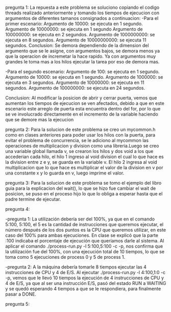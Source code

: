 pregunta 1: La repuesta a este problema se soluciono copiando el codigo threads realizado anteriormente y tomando los tiempos
de ejecucion con argumentos de diferentes tamanos consignados a continuacion:
-Para el primer escenario:
Argumento de 10000: se ejecuta en 1 segundo.
Argumento de 10000000: se ejecuta en 1 segundo
Argumento de 100000000: se ejecuta en 2 segundos.
Argumento de 1000000000: se ejecuta en  8 segundos.
Argumento de 10000000000: se ejecuta 11 segundos.
Conclusion: Se demora dependiendo de la dimension del argumento que se le asigne, con argumentos bajos, 
se demora menos ya que la operacion de incremetar la hace rapido. Ya con argumentos muy grandes le toma mas a los
hilos ejecutar la tarea por eso de demora mas.

-Para el segundo escenario:
Argumento de 100: se ejecuta en 1 segundo.
Argumento de 10000: se ejecuta en 1 segundo.
Argumento de 1000000: se ejecuta en 3 segundos.
Argumento de 10000000: se ejecuta en 11 segundos.
Argumento de 100000000: se ejecuta en 24 segundos.

Conclusion: Al modificar la posicion de abrir y cerrar puerta, vemos que aumentan los tiempos de ejecucion se ven 
afectados, debido a que en este escenario este arreglo de puerta esta encuentra dentro del for, por lo que se ve involucrado
directamente en el incremento de la variable haciendo que se demore mas la ejecucion
 
pregunta 2: Para la solucion de este problema se creo un mycommon.h como en
clases anteriores para poder usar los hilos con la puerta, para evitar el 
problema de concurrencia, se le adiciono al mycommon las operaciones de
multiplicacion y division como una libreria.Luego se creo una variable global
llamada v, se crearon los hilos y dos void a los que accederian cada hilo,
el hilo 1 ingreso al void division el cual lo que hace es la division entre 
z e y, se guarda en la variable v. El hilo 2 ingresa al void multiplicacion
que lo que hace es multiplicar el valor de la division en v por una constante 
x y lo guarda en v, luego imprime el valor.

pregunta 3: Para la solucion de este problema se tomo el ejemplo del libro
guia para la explicacion del wait(), lo que se hizo fue cambiar el wait de 
posicion, se puso en el proceso hijo lo que lo obliga a esperar hasta que el 
padre termine de ejecutar. 

pregunta 4:

 -pregunta 1: La utilización debería ser del 100%, ya que en el comando 5:100, 5:100, el 5 es la cantidad de instrucciones que queremos 
  ejecutar, el número después de los dos puntos es la CPU que queremos utilizar, en este caso del 100% para ambas ejecuciones.
  En clase se explicó que la parte :100 indicaba el porcentaje de ejecución que queríamos darle al sistema.
  Al aplicar el comando ./process-run.py -l 5:100,5:100 -c -p, nos confirma que la utilización 
  fue del 100%, con una ejecución total de 10 tiempos, lo que se toma como 
  5 ejecuciones de process 0 y 5 de process 1.

 -pregunta 2: A la máquina debería tomarle 8 tiempos ejecutar las 4 instrucciones de CPU y 4 de E/S.
  Al ejecutar ./process-run.py -l 4:100,1:0 -c -p, vemos que le llevó 10 tiempos la
  ejecución de 4 instrucciones de CPU y 4 de E/S, ya que al ser una instrucción E/S, pasó del 
  estado RUN a WAITING y se quedó esperando 4 tiempos a que se le respondiera, 
  para finalmente pasar a DONE.


pregunta 5:

